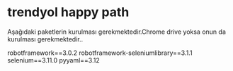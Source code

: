 # trendyol happy path

Aşağıdaki paketlerin kurulması gerekmektedir.Chrome drive yoksa onun da kurulması gerekmektedir..

robotframework==3.0.2
robotframework-seleniumlibrary==3.1.1
selenium==3.11.0
pyyaml==3.12
